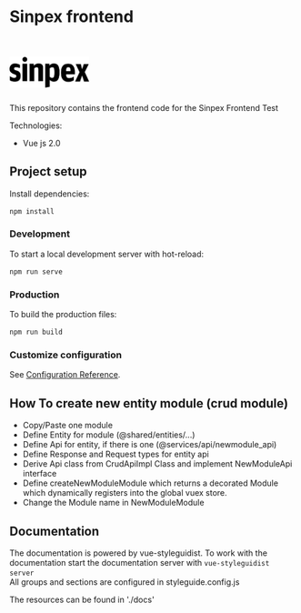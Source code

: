 # Sinpex frontend

<img src="./public/logo.png" alt="logo" title="Sinpex Logo" width="140" style="margin-top:35px; margin-bottom: 10px;"/>

This repository contains the frontend code for the Sinpex Frontend Test

Technologies:
 - Vue js 2.0

## Project setup

Install dependencies:

```
npm install
```

### Development

To start a local development server with hot-reload:

```
npm run serve
```

### Production

To build the production files: 

```
npm run build
```

### Customize configuration
See [Configuration Reference](https://cli.vuejs.org/config/).


## How To create new entity module (crud module)
- Copy/Paste one module
- Define Entity for module (@shared/entities/...)
- Define Api for entity, if there is one (@services/api/newmodule_api)
- Define Response and Request types for entity api
- Derive Api class from CrudApiImpl Class and implement NewModuleApi interface
- Define createNewModuleModule which returns a decorated Module which dynamically registers into the global vuex store.
- Change the Module name in NewModuleModule

## Documentation
The documentation is powered by vue-styleguidist. To work with the documentation start the documentation server with ``vue-styleguidist server``
<br/> 
All groups and sections are configured in styleguide.config.js 

The resources can be found in './docs'

